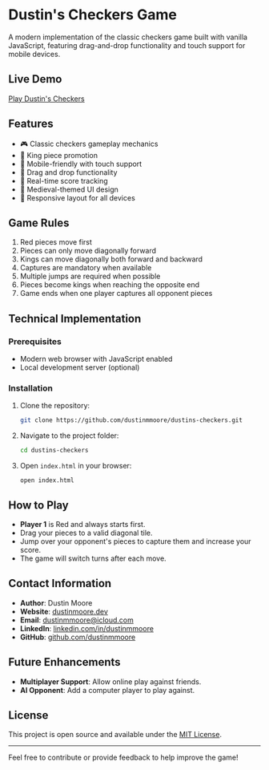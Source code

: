# Dustin's Checkers Game

A modern implementation of the classic checkers game built with vanilla JavaScript, featuring drag-and-drop functionality and touch support for mobile devices.

## Live Demo
[Play Dustin's Checkers](https://www.dustinmoore.dev/checkers)

## Features

- 🎮 Classic checkers gameplay mechanics
- 👑 King piece promotion
- 📱 Mobile-friendly with touch support
- 🎯 Drag and drop functionality
- 💯 Real-time score tracking
- 🎨 Medieval-themed UI design
- 📏 Responsive layout for all devices

## Game Rules

1. Red pieces move first
2. Pieces can only move diagonally forward
3. Kings can move diagonally both forward and backward
4. Captures are mandatory when available
5. Multiple jumps are required when possible
6. Pieces become kings when reaching the opposite end
7. Game ends when one player captures all opponent pieces

## Technical Implementation

### Prerequisites
- Modern web browser with JavaScript enabled
- Local development server (optional)

### Installation

1. Clone the repository:
   ```bash
   git clone https://github.com/dustinmmoore/dustins-checkers.git
   ```
2. Navigate to the project folder:
   ```bash
   cd dustins-checkers
   ```
3. Open `index.html` in your browser:
   ```
   open index.html
   ```

## How to Play
- **Player 1** is Red and always starts first.
- Drag your pieces to a valid diagonal tile.
- Jump over your opponent's pieces to capture them and increase your score.
- The game will switch turns after each move.

## Contact Information
- **Author**: Dustin Moore
- **Website**: [dustinmoore.dev](https://www.dustinmoore.dev)
- **Email**: [dustinmmoore@icloud.com](mailto:dustinmoore@icloud.com)
- **LinkedIn**: [linkedin.com/in/dustinmmoore](https://www.linkedin.com/in/dustinmmoore)
- **GitHub**: [github.com/dustinmmoore](https://github.com/dustinmmoore)

## Future Enhancements
- **Multiplayer Support**: Allow online play against friends.
- **AI Opponent**: Add a computer player to play against.

## License
This project is open source and available under the [MIT License](LICENSE).

---
Feel free to contribute or provide feedback to help improve the game!
